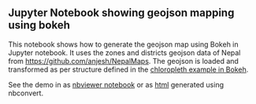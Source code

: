 ## Jupyter Notebook showing geojson mapping using bokeh

This notebook shows how to generate the geojson map using Bokeh in Jupyter notebook. It uses the zones and districts geojson data of Nepal from https://github.com/anjesh/NepalMaps. The geojson is loaded and transformed as per structure defined in the [chloropleth example in Bokeh](http://bokeh.pydata.org/en/latest/docs/gallery/texas.html). 

See the demo in as [nbviewer notebook](http://nbviewer.jupyter.org/github/anjesh/Jupyter-GeoJson-Mapping/blob/master/mapping.ipynb) or as [html](https://cdn.rawgit.com/anjesh/Jupyter-GeoJson-Mapping/master/mapping.html) generated using nbconvert.

